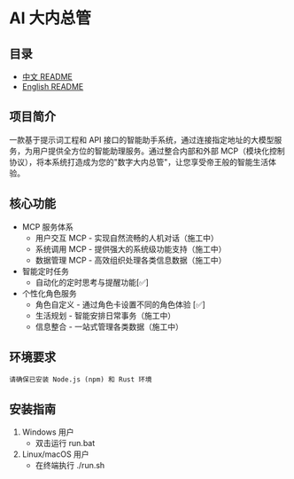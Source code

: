# AI 大内总管
## 目录
- [中文 README](README.md)
- [English README](README-EN.md)

## 项目简介
一款基于提示词工程和 API 接口的智能助手系统，通过连接指定地址的大模型服务，为用户提供全方位的智能助理服务。通过整合内部和外部 MCP（模块化控制协议），将本系统打造成为您的"数字大内总管"，让您享受帝王般的智能生活体验。

## 核心功能

- MCP 服务体系
    - 用户交互 MCP - 实现自然流畅的人机对话（施工中）
    - 系统调用 MCP - 提供强大的系统级功能支持（施工中）
    - 数据管理 MCP - 高效组织处理各类信息数据（施工中）
- 智能定时任务
    - 自动化的定时思考与提醒功能[✅]
- 个性化角色服务
    - 角色自定义 - 通过角色卡设置不同的角色体验 [✅]
    - 生活规划 - 智能安排日常事务（施工中）
    - 信息整合 - 一站式管理各类数据（施工中）

## 环境要求
    请确保已安装 Node.js (npm) 和 Rust 环境

## 安装指南
1. Windows 用户
    - 双击运行 run.bat
2. Linux/macOS 用户
    - 在终端执行 ./run.sh